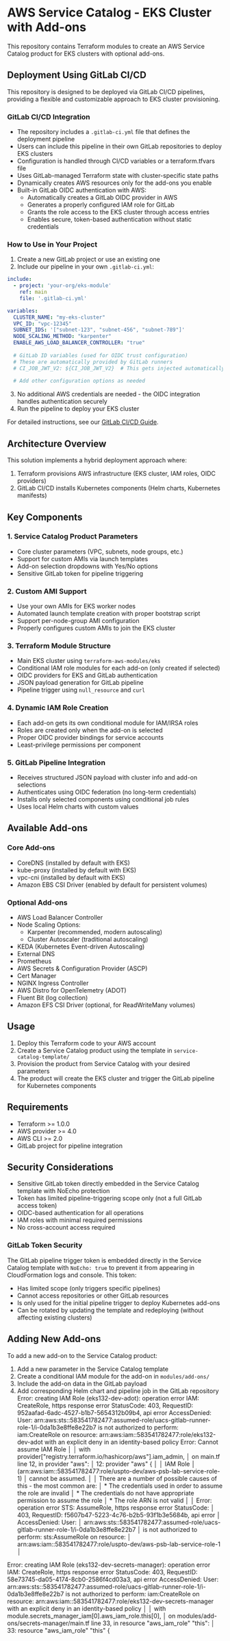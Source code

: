 # AWS Service Catalog - EKS Cluster with Add-ons

This repository contains Terraform modules to create an AWS Service Catalog product for EKS clusters with optional add-ons.

## Deployment Using GitLab CI/CD

This repository is designed to be deployed via GitLab CI/CD pipelines, providing a flexible and customizable approach to EKS cluster provisioning.

### GitLab CI/CD Integration

- The repository includes a `.gitlab-ci.yml` file that defines the deployment pipeline
- Users can include this pipeline in their own GitLab repositories to deploy EKS clusters
- Configuration is handled through CI/CD variables or a terraform.tfvars file
- Uses GitLab-managed Terraform state with cluster-specific state paths
- Dynamically creates AWS resources only for the add-ons you enable
- Built-in GitLab OIDC authentication with AWS:
  - Automatically creates a GitLab OIDC provider in AWS
  - Generates a properly configured IAM role for GitLab
  - Grants the role access to the EKS cluster through access entries
  - Enables secure, token-based authentication without static credentials

### How to Use in Your Project

1. Create a new GitLab project or use an existing one
2. Include our pipeline in your own `.gitlab-ci.yml`:

```yaml
include:
  - project: 'your-org/eks-module'
    ref: main
    file: '.gitlab-ci.yml'

variables:
  CLUSTER_NAME: "my-eks-cluster"
  VPC_ID: "vpc-12345"
  SUBNET_IDS: '["subnet-123", "subnet-456", "subnet-789"]'
  NODE_SCALING_METHOD: "karpenter"
  ENABLE_AWS_LOAD_BALANCER_CONTROLLER: "true"
  
  # GitLab ID variables (used for OIDC trust configuration)
  # These are automatically provided by GitLab runners
  # CI_JOB_JWT_V2: ${CI_JOB_JWT_V2}  # This gets injected automatically
  
  # Add other configuration options as needed
```

3. No additional AWS credentials are needed - the OIDC integration handles authentication securely
4. Run the pipeline to deploy your EKS cluster

For detailed instructions, see our [GitLab CI/CD Guide](./docs/gitlab-ci-guide.md).

## Architecture Overview

This solution implements a hybrid deployment approach where:
1. Terraform provisions AWS infrastructure (EKS cluster, IAM roles, OIDC providers)
2. GitLab CI/CD installs Kubernetes components (Helm charts, Kubernetes manifests)

## Key Components

### 1. Service Catalog Product Parameters
- Core cluster parameters (VPC, subnets, node groups, etc.)
- Support for custom AMIs via launch templates
- Add-on selection dropdowns with Yes/No options
- Sensitive GitLab token for pipeline triggering

### 2. Custom AMI Support
- Use your own AMIs for EKS worker nodes
- Automated launch template creation with proper bootstrap script
- Support per-node-group AMI configuration
- Properly configures custom AMIs to join the EKS cluster

### 3. Terraform Module Structure
- Main EKS cluster using `terraform-aws-modules/eks`
- Conditional IAM role modules for each add-on (only created if selected)
- OIDC providers for EKS and GitLab authentication
- JSON payload generation for GitLab pipeline
- Pipeline trigger using `null_resource` and `curl`

### 4. Dynamic IAM Role Creation
- Each add-on gets its own conditional module for IAM/IRSA roles
- Roles are created only when the add-on is selected
- Proper OIDC provider bindings for service accounts
- Least-privilege permissions per component

### 5. GitLab Pipeline Integration
- Receives structured JSON payload with cluster info and add-on selections
- Authenticates using OIDC federation (no long-term credentials)
- Installs only selected components using conditional job rules
- Uses local Helm charts with custom values

## Available Add-ons

### Core Add-ons
- CoreDNS (installed by default with EKS)
- kube-proxy (installed by default with EKS)
- vpc-cni (installed by default with EKS)
- Amazon EBS CSI Driver (enabled by default for persistent volumes)

### Optional Add-ons
- AWS Load Balancer Controller
- Node Scaling Options:
  - Karpenter (recommended, modern autoscaling)
  - Cluster Autoscaler (traditional autoscaling)
- KEDA (Kubernetes Event-driven Autoscaling)
- External DNS 
- Prometheus
- AWS Secrets & Configuration Provider (ASCP)
- Cert Manager
- NGINX Ingress Controller
- AWS Distro for OpenTelemetry (ADOT)
- Fluent Bit (log collection)
- Amazon EFS CSI Driver (optional, for ReadWriteMany volumes)

## Usage

1. Deploy this Terraform code to your AWS account
2. Create a Service Catalog product using the template in `service-catalog-template/`
3. Provision the product from Service Catalog with your desired parameters
4. The product will create the EKS cluster and trigger the GitLab pipeline for Kubernetes components

## Requirements

- Terraform >= 1.0.0
- AWS provider >= 4.0
- AWS CLI >= 2.0
- GitLab project for pipeline integration

## Security Considerations

- Sensitive GitLab token directly embedded in the Service Catalog template with NoEcho protection
- Token has limited pipeline-triggering scope only (not a full GitLab access token)
- OIDC-based authentication for all operations
- IAM roles with minimal required permissions
- No cross-account access required

### GitLab Token Security

The GitLab pipeline trigger token is embedded directly in the Service Catalog template with `NoEcho: true` to prevent it from appearing in CloudFormation logs and console. This token:

- Has limited scope (only triggers specific pipelines)
- Cannot access repositories or other GitLab resources
- Is only used for the initial pipeline trigger to deploy Kubernetes add-ons
- Can be rotated by updating the template and redeploying (without affecting existing clusters)

## Adding New Add-ons

To add a new add-on to the Service Catalog product:

1. Add a new parameter in the Service Catalog template
2. Create a conditional IAM module for the add-on in `modules/add-ons/`
3. Include the add-on data in the GitLab payload
4. Add corresponding Helm chart and pipeline job in the GitLab repository
Error: creating IAM Role (eks132-dev-adot): operation error IAM: CreateRole, https response error StatusCode: 403, RequestID: 952aafad-6adc-4527-b1b7-5654312b09b4, api error AccessDenied: User: arn:aws:sts::583541782477:assumed-role/uacs-gitlab-runner-role-1/i-0da1b3e8ffe8e22b7 is not authorized to perform: iam:CreateRole on resource: arn:aws:iam::583541782477:role/eks132-dev-adot with an explicit deny in an identity-based policy
Error: Cannot assume IAM Role
│ 
│   with provider["registry.terraform.io/hashicorp/aws"].iam_admin,
│   on main.tf line 12, in provider "aws":
│   12: provider "aws" {
│ 
│ IAM Role
│ (arn:aws:iam::583541782477:role/uspto-dev/aws-psb-lab-service-role-1)
│ cannot be assumed.
│ 
│ There are a number of possible causes of this - the most common are:
│   * The credentials used in order to assume the role are invalid
│   * The credentials do not have appropriate permission to assume the role
│   * The role ARN is not valid
│ 
│ Error: operation error STS: AssumeRole, https response error StatusCode:
│ 403, RequestID: f5607b47-5223-4c76-b2b5-93f1b3e5684b, api error
│ AccessDenied: User:
│ arn:aws:sts::583541782477:assumed-role/uacs-gitlab-runner-role-1/i-0da1b3e8ffe8e22b7
│ is not authorized to perform: sts:AssumeRole on resource:
│ arn:aws:iam::583541782477:role/uspto-dev/aws-psb-lab-service-role-1
│ 


Error: creating IAM Role (eks132-dev-secrets-manager): operation error IAM: CreateRole, https response error StatusCode: 403, RequestID: 58e73745-da05-4174-8cb0-2586f4cd03a3, api error AccessDenied: User: arn:aws:sts::583541782477:assumed-role/uacs-gitlab-runner-role-1/i-0da1b3e8ffe8e22b7 is not authorized to perform: iam:CreateRole on resource: arn:aws:iam::583541782477:role/eks132-dev-secrets-manager with an explicit deny in an identity-based policy
│ 
│   with module.secrets_manager_iam[0].aws_iam_role.this[0],
│   on modules/add-ons/secrets-manager/main.tf line 33, in resource "aws_iam_role" "this":
│   33: resource "aws_iam_role" "this" {
